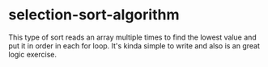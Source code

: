 # selection-sort-algorithm

This type of sort reads an array multiple times to find the lowest value and put it in order in each for loop. It's kinda simple to write and also is an great logic exercise. 
